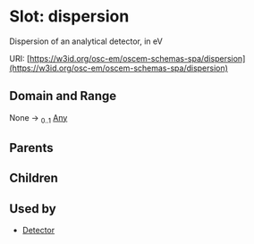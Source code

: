 
# Slot: dispersion

Dispersion of an analytical detector, in eV

URI: [https://w3id.org/osc-em/oscem-schemas-spa/dispersion](https://w3id.org/osc-em/oscem-schemas-spa/dispersion)


## Domain and Range

None &#8594;  <sub>0..1</sub> [Any](Any.md)

## Parents


## Children


## Used by

 * [Detector](Detector.md)
